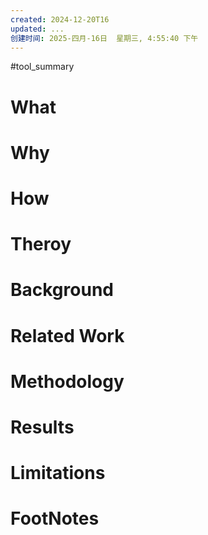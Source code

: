 ```yaml
---
created: 2024-12-20T16
updated: ...
创建时间: 2025-四月-16日  星期三, 4:55:40 下午
---
```

#tool_summary 

# What
# Why
# How
# Theroy
# Background
# Related Work
# Methodology
# Results
# Limitations
# FootNotes